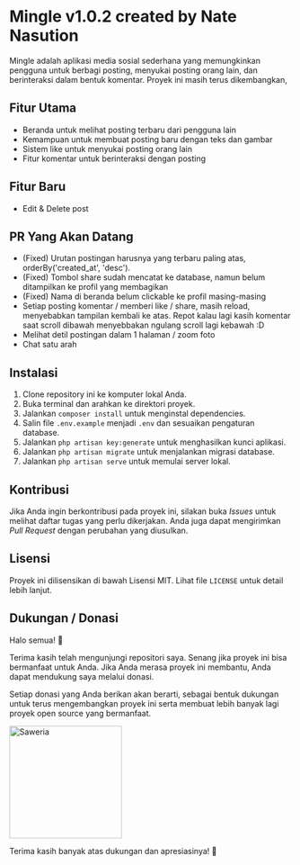 # Mingle v1.0.2 created by Nate Nasution 

Mingle adalah aplikasi media sosial sederhana yang memungkinkan pengguna untuk berbagi posting, menyukai posting orang lain, dan berinteraksi dalam bentuk komentar.
Proyek ini masih terus dikembangkan,

## Fitur Utama
- Beranda untuk melihat posting terbaru dari pengguna lain
- Kemampuan untuk membuat posting baru dengan teks dan gambar
- Sistem like untuk menyukai posting orang lain
- Fitur komentar untuk berinteraksi dengan posting

## Fitur Baru
- Edit & Delete post

## PR Yang Akan Datang
- (Fixed) Urutan postingan harusnya yang terbaru paling atas, orderBy('created_at', 'desc').
- (Fixed) Tombol share sudah mencatat ke database, namun belum ditampilkan ke profil yang membagikan
- (Fixed) Nama di beranda belum clickable ke profil masing-masing
- Setiap posting komentar / memberi like / share, masih reload, menyebabkan tampilan kembali ke atas. Repot kalau lagi kasih komentar saat scroll dibawah menyebbakan ngulang scroll lagi kebawah :D 
- Melihat detil postingan dalam 1 halaman / zoom foto
- Chat satu arah

## Instalasi
1. Clone repository ini ke komputer lokal Anda.
2. Buka terminal dan arahkan ke direktori proyek.
3. Jalankan `composer install` untuk menginstal dependencies.
4. Salin file `.env.example` menjadi `.env` dan sesuaikan pengaturan database.
5. Jalankan `php artisan key:generate` untuk menghasilkan kunci aplikasi.
6. Jalankan `php artisan migrate` untuk menjalankan migrasi database.
7. Jalankan `php artisan serve` untuk memulai server lokal.

## Kontribusi
Jika Anda ingin berkontribusi pada proyek ini, silakan buka *Issues* untuk melihat daftar tugas yang perlu dikerjakan. Anda juga dapat mengirimkan *Pull Request* dengan perubahan yang diusulkan.

## Lisensi
Proyek ini dilisensikan di bawah Lisensi MIT. Lihat file `LICENSE` untuk detail lebih lanjut.

## Dukungan / Donasi

Halo semua! 👋

Terima kasih telah mengunjungi repositori saya. Senang jika proyek ini bisa bermanfaat untuk Anda. Jika Anda merasa proyek ini membantu, Anda dapat mendukung saya melalui donasi.

Setiap donasi yang Anda berikan akan berarti, sebagai bentuk dukungan untuk terus mengembangkan proyek ini serta membuat lebih banyak lagi proyek open source yang bermanfaat.

<a href="https://saweria.co/bhottu" target="_blank">
    <img src="https://github.com/bhottu/nate-social-media/assets/35356275/b0a6053d-4033-467f-8578-e99abed81710" alt="Saweria" width="200" />
</a>

Terima kasih banyak atas dukungan dan apresiasinya! 🙏
